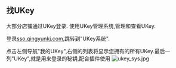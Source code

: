 ## 找UKey

大部分店铺通过UKey登录.
使用UKey管理系统,管理和查看UKey.

登录[sso.qingyunkj.com](http://sso.qingyunkj.com),跳转到"UKey系统".

点击左侧导航"我的UKey",右侧的列表将显示您拥有的所有UKey.最后一列"UKey",就是用来登录的秘钥,配合插件使用
![ukey_sys.jpg](http://img.qingyunkj.com/gitbook_netlogin/ukey_sys.jpg)